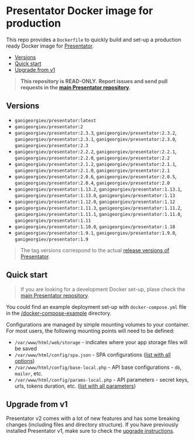 Presentator Docker image for production
======================================================================

This repo provides a `Dockerfile` to quickly build and set-up a production ready Docker image for [Presentator](https://github.com/presentator/presentator).

- [Versions](#versions)
- [Quick start](#quick-start)
- [Upgrade from v1](#upgrade-from-v1)

> **This repository is READ-ONLY.**
> **Report issues and send pull requests in the [main Presentator repository](https://github.com/presentator/presentator/issues).**


## Versions

- `ganigeorgiev/presentator:latest`
- `ganigeorgiev/presentator:2`
- `ganigeorgiev/presentator:2.3.3`, `ganigeorgiev/presentator:2.3.2`, `ganigeorgiev/presentator:2.3.1`, `ganigeorgiev/presentator:2.3.0`, `ganigeorgiev/presentator:2.3`
- `ganigeorgiev/presentator:2.2.2`, `ganigeorgiev/presentator:2.2.1`, `ganigeorgiev/presentator:2.2.0`, `ganigeorgiev/presentator:2.2`
- `ganigeorgiev/presentator:2.1.2`, `ganigeorgiev/presentator:2.1.1`, `ganigeorgiev/presentator:2.1.0`, `ganigeorgiev/presentator:2.1`
- `ganigeorgiev/presentator:2.0.6`, `ganigeorgiev/presentator:2.0.5`, `ganigeorgiev/presentator:2.0.4`, `ganigeorgiev/presentator:2.0`
- `ganigeorgiev/presentator:1.13.2`, `ganigeorgiev/presentator:1.13.1`, `ganigeorgiev/presentator:1.13.0`, `ganigeorgiev/presentator:1.13`
- `ganigeorgiev/presentator:1.12.0`, `ganigeorgiev/presentator:1.12`
- `ganigeorgiev/presentator:1.11.3`, `ganigeorgiev/presentator:1.11.2`, `ganigeorgiev/presentator:1.11.1`, `ganigeorgiev/presentator:1.11.0`, `ganigeorgiev/presentator:1.11`
- `ganigeorgiev/presentator:1.10.0`, `ganigeorgiev/presentator:1.10`
- `ganigeorgiev/presentator:1.9.1`, `ganigeorgiev/presentator:1.9.0`, `ganigeorgiev/presentator:1.9`

> The tag versions correspond to the actual [release versions of Presentator](https://github.com/presentator/presentator/releases).


## Quick start
> If you are looking for a development Docker set-up, plase check the [main Presentator repository](https://github.com/presentator/presentator).

You could find an example deployment set-up with `docker-compose.yml` file in the [/docker-compose-example](https://github.com/presentator/presentator-docker/tree/master/docker-compose-example) directory.

Configurations are managed by simple mounting volumes to your container.
For most users, the following mounting points will need to be defined:

- `/var/www/html/web/storage` - indicates where your app storage files will be saved
- `/var/www/html/config/spa.json` - SPA configurations ([list with all options](https://github.com/presentator/presentator-spa/blob/master/.env))
- `/var/www/html/config/base-local.php` - API base configurations - `db`, `mailer`, etc.
- `/var/www/html/config/params-local.php` - API parameters - secret keys, urls, tokens duration, etc. ([list with all parameters](https://github.com/presentator/presentator-api/blob/master/config/params.php))


## Upgrade from v1
Presentator v2 comes with a lot of new features and has some breaking changes (including files and directory structure).
If you have previously installed Presentator v1, make sure to check the [upgrade instructions](https://github.com/presentator/presentator/blob/master/UPGRADE.md).

